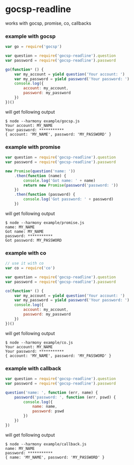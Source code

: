 
# gocsp-readline

works with gocsp, promise, co, callbacks

### example with gocsp

```js
var go = require('gocsp')

var question = require('gocsp-readline').question
var password = require('gocsp-readline').password

go(function* () {
    var my_account = yield question('Your account: ')
    var my_password = yield password('Your password: ')
    console.log({
        account: my_account,
        password: my_password
    })
})()
```

will get following output

```
$ node --harmony example/gocsp.js
Your account: MY_NAME
Your password: ***********
{ account: 'MY_NAME', password: 'MY_PASSWORD' }
```


### example with promise

```js
var question = require('gocsp-readline').question
var password = require('gocsp-readline').password

new Promise(question('name: '))
    .then(function (name) {
        console.log('Got name: ' + name)
        return new Promise(password('password: '))
    })
    .then(function (password) {
        console.log('Got password: ' + password)
    })
```

will get following output

```
$ node --harmony example/promise.js
name: MY_NAME
Got name: MY_NAME
password: ***********
Got password: MY_PASSWORD
```

### example with co

```js
// use it with co
var co = require('co')

var question = require('gocsp-readline').question
var password = require('gocsp-readline').password

co(function* () {
    var my_account = yield question('Your account: ')
    var my_password = yield password('Your password: ')
    console.log({
        account: my_account,
        password: my_password
    })
})()
```

will get following output

```
$ node --harmony example/co.js
Your account: MY_NAME
Your password: ***********
{ account: 'MY_NAME', password: 'MY_PASSWORD' }
```

### example with callback

```js
var question = require('gocsp-readline').question
var password = require('gocsp-readline').password

question('name: ', function (err, name) {
    password('password: ', function (err, pswd) {
        console.log({
            name: name,
            password: pswd
        })
    })
})
```

will get following output

```
$ node --harmony example/callback.js
name: MY_NAME
password: ***********
{ name: 'MY_NAME', password: 'MY_PASSWORD' }
```
